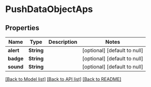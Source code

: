 # PushDataObjectAps

## Properties
Name | Type | Description | Notes
------------ | ------------- | ------------- | -------------
**alert** | **String** |  | [optional] [default to null]
**badge** | **String** |  | [optional] [default to null]
**sound** | **String** |  | [optional] [default to null]

[[Back to Model list]](../README.md#documentation-for-models) [[Back to API list]](../README.md#documentation-for-api-endpoints) [[Back to README]](../README.md)


